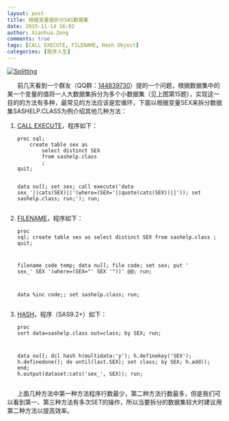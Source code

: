 ```yaml
---
layout: post
title: 根据变量值拆分SAS数据集
date: 2015-11-14 16:02
author: Xianhua.Zeng
comments: true
tags: [CALL EXECUTE, FILENAME, Hash Object]
categories: [程序人生]
---
```

<p><a href="http://www.xianhuazeng.com/cn/wp-content/uploads/2015/11/Splitting.jpg"><img class="aligncenter size-full" src="http://www.xianhuazeng.com/cn/wp-content/uploads/2015/11/Splitting.jpg" alt="Splitting" /></a></p><p>      前几天看到一个群友（QQ群：<span style="text-decoration: underline;"><a href="http://www.xianhuazeng.com/cnwp-content/uploads/2015/09/QQ.png" target="_blank">144839730</a></span>）提的一个问题，根据数据集中的某一个变量的值将一人大数据集拆分为多个小数据集（见上图第15题），实现这一目的的方法有多种，最常见的方法应该是宏循环，下面以根据变量SEX来拆分数据集SASHELP.CLASS为例介绍其他几种方法：<!--more--></p><ol><li><span style="text-decoration: underline;"><a href="http://support.sas.com/documentation/cdl/en/mcrolref/61885/HTML/default/viewer.htm#a000543697.htm" target="_blank">CALL EXECUTE</a></span>，程序如下：<pre><code>proc sql;
    create table sex as
        select distinct SEX 
    	from sashelp.class
        ;
quit;

data _null_;
    set sex;
    call execute('data sex_'||cats(SEX)||'(where=(SEX='||quote(cats(SEX))||')); set sashelp.class; run;');
run;
</code></pre></li><li><span style="text-decoration: underline;"><a href="https://support.sas.com/documentation/cdl/en/lrdict/64316/HTML/default/viewer.htm#a000211297.htm" target="_blank">FILENAME</a></span>，程序如下：<pre><code>proc sql;
    create table sex as
        select distinct SEX 
    	from sashelp.class
        ;
quit;

filename code temp;
data _null_;
    file code;
    set sex;
    put ' sex_' SEX '(where=(SEX="' SEX '"))' @@;
run;

data %inc code;;
    set sashelp.class;
run;
</code></pre></li><li><a href="http://support.sas.com/documentation/cdl/en/lrcon/65287/HTML/default/viewer.htm#n1b4cbtmb049xtn1vh9x4waiioz4.htm" target="_blank"><span style="text-decoration: underline;">HASH</span></a>，程序（SAS9.2+）如下：<pre><code>proc sort data=sashelp.class out=class;
	by SEX;
run;

data _null_;
    dcl hash h(multidata:'y');
    h.definekey('SEX');
    h.definedone();
    do until(last.SEX);
        set class;
        by SEX;
        h.add();
    end;
    h.output(dataset:cats('sex_', SEX));
run;
</code></pre></li></ol><p>      上面几种方法中第一种方法程序行数最少，第二种方法行数最多，但是我们可以看到第一、第三种方法有多次SET的操作，所以当要拆分的数据集较大时建议用第二种方法以提高效率。</p>

